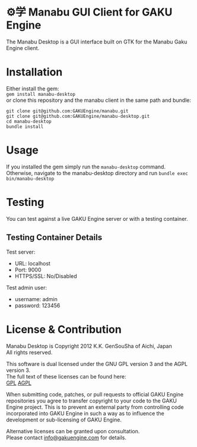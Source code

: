 ⚙学 Manabu GUI Client for GAKU Engine
=====================================
The Manabu Desktop is a GUI interface built on GTK for the Manabu Gaku Engine client.

Installation
============
Either install the gem:  
```gem install manabu-desktop```  
or clone this repository and the manabu client in the same path and bundle:
```
git clone git@github.com:GAKUEngine/manabu.git
git clone git@github.com:GAKUEngine/manabu-desktop.git
cd manabu-desktop
bundle install
```

Usage
=====
If you installed the gem simply run the ```manabu-desktop``` command.  
Otherwise, navigate to the manabu-desktop directory and run ```bundle exec bin/manabu-desktop```

Testing
=======
You can test against a live GAKU Engine server or with a testing container.

Testing Container Details
-------------------------
Test server:
 * URL: localhost
 * Port: 9000
 * HTTPS/SSL: No/Disabled

Test admin user:
 * username: admin
 * password: 123456

License & Contribution
======================
Manabu Desktop is Copyright 2012 K.K. GenSouSha of Aichi, Japan  
All rights reserved.

This software is dual licensed under the GNU GPL version 3 and the AGPL version 3.  
The full text of these licenses can be found here:  
[GPL](https://gnu.org/licenses/gpl.html) [AGPL](https://gnu.org/licenses/agpl.html)  

When submitting code, patches, or pull requests to official GAKU Engine repositories you agree to 
transfer copyright to your code to the GAKU Engine project. This is to prevent an external party 
from controlling code incorporated into GAKU Engine in such a way as to influence the development 
or sub-licensing of GAKU Engine. 

Alternative licenses can be granted upon consultation.  
Please contact info@gakuengine.com for details.
